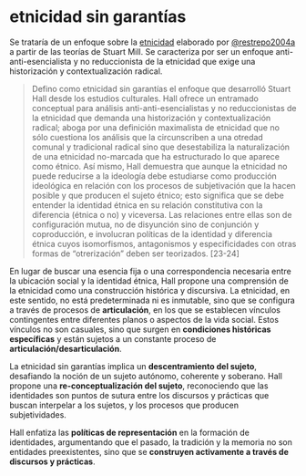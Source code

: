 # etnicidad sin garantías

Se trataría de un enfoque sobre la [etnicidad](etnicidad.md) elaborado por [@restrepo2004a](@restrepo2004a.md) a partir de las teorías de Stuart Mill. Se caracteriza por ser un enfoque anti-anti-esencialista y no reduccionista de la etnicidad que exige una historización y contextualización radical.

 >
 > Defino como etnicidad sin garantías el enfoque que desarrolló Stuart Hall desde los estudios culturales. Hall ofrece un entramado conceptual para análisis anti-anti-esencialistas y no reduccionistas de la etnicidad que demanda una historización y contextualización radical; aboga por una definición maximalista de etnicidad que no sólo cuestiona los análisis que la circunscriben a una otredad comunal y tradicional radical sino que desestabiliza la naturalización de una etnicidad no-marcada que ha estructurado lo que aparece como étnico. Así mismo, Hall demuestra que aunque la etnicidad no puede reducirse a la ideología debe estudiarse como producción ideológica en relación con los procesos de subjetivación que la hacen posible y que producen el sujeto étnico; esto significa que se debe entender la identidad étnica en su relación constitutiva con la diferencia (étnica o no) y viceversa. Las relaciones entre ellas son de configuración mutua, no de disyunción sino de conjunción y coproducción, e involucran políticas de la identidad y diferencia étnica cuyos isomorfismos, antagonismos y especificidades con otras formas de “otrerización” deben ser teorizados. [23-24]

En lugar de buscar una esencia fija o una correspondencia necesaria entre la ubicación social y la identidad étnica, Hall propone una comprensión de la etnicidad como una construcción histórica y discursiva. La etnicidad, en este sentido, no está predeterminada ni es inmutable, sino que se configura a través de procesos de **articulación**, en los que se establecen vínculos contingentes entre diferentes planos o aspectos de la vida social. Estos vínculos no son casuales, sino que surgen en **condiciones históricas específicas** y están sujetos a un constante proceso de **articulación/desarticulación**.

La etnicidad sin garantías implica un **descentramiento del sujeto**, desafiando la noción de un sujeto autónomo, coherente y soberano. Hall propone una **re-conceptualización del sujeto**, reconociendo que las identidades son puntos de sutura entre los discursos y prácticas que buscan interpelar a los sujetos, y los procesos que producen subjetividades.

Hall enfatiza las **políticas de representación** en la formación de identidades, argumentando que el pasado, la tradición y la memoria no son entidades preexistentes, sino que se **construyen activamente a través de discursos y prácticas**.
